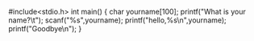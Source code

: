 ﻿#include<stdio.h>
 int main()
 {
  char yourname[100];
  printf("What is your name?\t");
  scanf("%s",yourname);
  printf("hello,%s\n",yourname);
  printf("Goodbye\n");
 }
